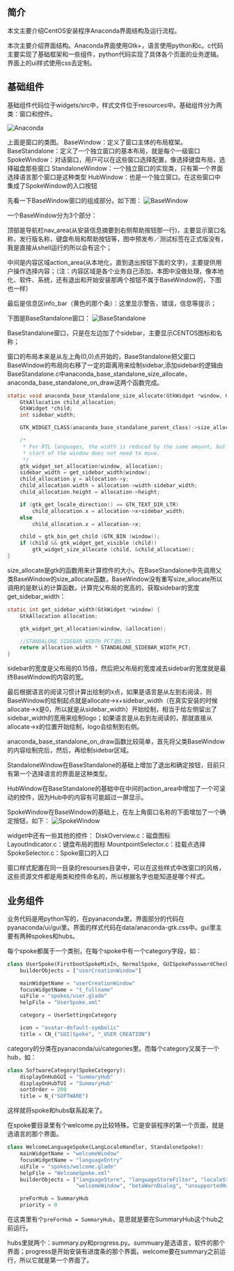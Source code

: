 ## 简介
本文主要介绍CentOS安装程序Anaconda界面结构及运行流程。

本次主要介绍界面结构。Anaconda界面使用Gtk+，语言使用python和c。c代码主要实现了基础框架和一些组件，python代码实现了具体各个页面的业务逻辑。界面上的ui样式使用css去定制。

## 基础组件
基础组件代码位于widgets/src中，样式文件位于resources中。基础组件分为两类：窗口和控件。

![Anaconda](anaconda-1-1.png)


上面是窗口的类图。
BaseWindow：定义了窗口主体的布局框架。
BaseStandalone：定义了一个独立窗口的基本布局，就是每个一级窗口
SpokeWindow：对话窗口，用户可以在这些窗口选择配置，像选择键盘布局，选择磁盘那些窗口
StandaloneWindow：一个独立窗口的实现类，只有第一个界面选择语言那个窗口是这种类型
HubWindow：也是一个独立窗口。在这些窗口中集成了SpokeWindow的入口按钮

先看一下BaseWindow窗口的组成部分。如下图：
![BaseWindow](anaconda-1-2.png)

一个BaseWindow分为3个部分：

顶部是导航栏nav_area(从安装信息摘要到右侧帮助按钮那一行)，主要显示窗口名称，发行版名称，键盘布局和帮助按钮等，图中预发布／测试标签在正式版没有，我是直接从shell运行的所以会有这个；

中间是内容区域action_area(从本地化，直到退出按钮下面的文字)，主要提供用户操作选择内容；（注：内容区域是各个业务自己添加，本图中没做处理，像本地化、软件、系统，还有退出和开始安装那两个按钮不属于BaseWindow的，下图也一样）

最后是信息区info_bar（黄色的那个条）：这里显示警告，错误，信息等提示；

下图是BaseStandalone窗口：
![BaseStandalone](anaconda-1-3.png)

BaseStandalone窗口，只是在左边加了个sidebar，主要显示CENTOS图标和名称； 

窗口的布局本来是从左上角(0,0)点开始的，BaseStandalone把父窗口BaseWindow的布局向右移了一定的距离用来绘制sidebar,添加sidebar的逻辑由BaseStandalone.c中anaconda_base_standalone_size_allocate， anaconda_base_standalone_on_draw这两个函数完成。

```c
static void anaconda_base_standalone_size_allocate(GtkWidget *window, GtkAllocation *allocation) {
    GtkAllocation child_allocation;
    GtkWidget *child;
    int sidebar_width;

    GTK_WIDGET_CLASS(anaconda_base_standalone_parent_class)->size_allocate(window, allocation);

    /*
     * For RTL languages, the width is reduced by the same amount, but the
     * start of the window does not need to move.
     */
    gtk_widget_set_allocation(window, allocation);
    sidebar_width = get_sidebar_width(window);
    child_allocation.y = allocation->y;
    child_allocation.width = allocation->width-sidebar_width;
    child_allocation.height = allocation->height;

    if (gtk_get_locale_direction() == GTK_TEXT_DIR_LTR)
        child_allocation.x = allocation->x+sidebar_width;
    else
        child_allocation.x = allocation->x;

    child = gtk_bin_get_child (GTK_BIN (window));
    if (child && gtk_widget_get_visible (child))
        gtk_widget_size_allocate (child, &child_allocation);
}
```
size_allocate是gtk的函数用来计算控件的大小。在BaseStandalone中先调用父类BaseWindow的size_allocate函数，BaseWindow没有重写size_allocate所以调用的是默认的计算函数。计算完父布局的宽高的，获取sidebar的宽度get_sidebar_width：
```c
static int get_sidebar_width(GtkWidget *window) {
    GtkAllocation allocation;

    gtk_widget_get_allocation(window, &allocation);

    //STANDALONE_SIDEBAR_WIDTH_PCT是0.15
    return allocation.width * STANDALONE_SIDEBAR_WIDTH_PCT; 
}
```
sidebar的宽度是父布局的0.15倍，然后把父布局的宽度减去sidebar的宽度就是最终BaseWindow的内容的宽。

最后根据语言的阅读习惯计算出绘制的x点，如果是语言是从左到右阅读，则BaseWindow的绘制起点就是allocate->x+sidebar_width（在真实安装的时候allocate->x是0，所以就是从sidebar_width）开始绘制，相当于给左侧留出了sidebar_width的宽用来绘制logo；如果语言是从右到左阅读的，那就直接从allocate->x的位置开始绘制，logo会绘制到右侧。

anaconda_base_standalone_on_draw函数比较简单，首先将父类BaseWindow的内容绘制完后，然后，再绘制sidebar区域。

StandaloneWindow在BaseStandalone的基础上增加了退出和确定按钮，目前只有第一个选择语言的界面是这种类型。

HubWindow在BaseStandalone的基础中在中间的action_area中增加了一个可滚动的控件，因为Hub中的内容有可能超过一屏显示。

SpokeWindow在BaseWindow的基础上，在左上角窗口名称的下面增加了一个确定按钮，如下：
![SpokeWindow](anaconda-1-4.png)


widget中还有一些其他的控件：
DiskOverview.c：磁盘图标
LayoutIndicator.c：键盘布局的图标
MountpointSelector.c：挂载点选择
SpokeSelector.c：Spoke窗口的入口

窗口样式配置在同一目录的resourses目录中，可以在这些样式中改窗口的风格，这些资源文件都是用类和控件命名的，所以根据名字也能知道是哪个样式。

## 业务组件
业务代码是用python写的，在pyanaconda里。界面部分的代码在pyanaconda/ui/gui里。界面的样式代码在data/anaconda-gtk.css中。gui里主要有两种spokes和hubs。

每个spoke都属于一个类别，在每个spoke中有一个category字段，如：
```py
class UserSpoke(FirstbootSpokeMixIn, NormalSpoke, GUISpokePasswordCheckHandler):
    builderObjects = ["userCreationWindow"]

    mainWidgetName = "userCreationWindow"
    focusWidgetName = "t_fullname"
    uiFile = "spokes/user.glade"
    helpFile = "UserSpoke.xml"

    category = UserSettingsCategory

    icon = "avatar-default-symbolic"
    title = CN_("GUI|Spoke", "_USER CREATION")
```
category的分类在pyanaconda/ui/categories里。而每个category又属于一个hub，如：
```python
class SoftwareCategory(SpokeCategory):
    displayOnHubGUI = "SummaryHub"
    displayOnHubTUI = "SummaryHub"
    sortOrder = 200
    title = N_("SOFTWARE")
```
这样就将spoke和hubs联系起来了。

在spoke要目录里有个welcome.py比较特殊，它是安装程序的第一个页面，就是选语言的那个界面。
```python
class WelcomeLanguageSpoke(LangLocaleHandler, StandaloneSpoke):
    mainWidgetName = "welcomeWindow"
    focusWidgetName = "languageEntry"
    uiFile = "spokes/welcome.glade"
    helpFile = "WelcomeSpoke.xml"
    builderObjects = ["languageStore", "languageStoreFilter", "localeStore",
                      "welcomeWindow", "betaWarnDialog", "unsupportedHardwareDialog"]

    preForHub = SummaryHub
    priority = 0
```
在这类里有个`preForHub = SummaryHub`，意思就是要在SummaryHub这个hub之前运行。

hubs里就两个：summary.py和progress.py。summuary是选语言，软件的那个界面；progress是开始安装有进度条的那个界面。welcome要在summary之前运行，所以它就是第一个界面了。